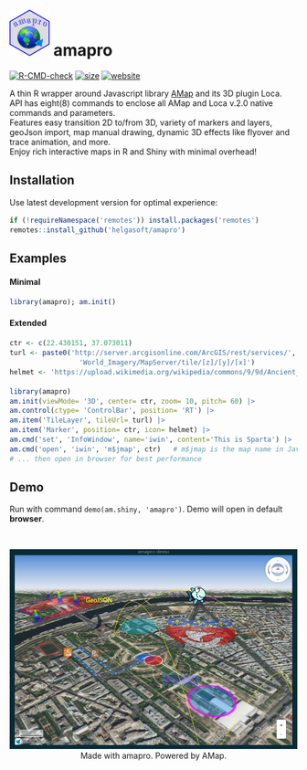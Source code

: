 # <img src="man/figures/logo.png" width='70px' alt="" /> amapro &nbsp; &nbsp; &nbsp; &nbsp; 
<!-- badges: start -->
[![R-CMD-check](https://github.com/helgasoft/amapro/workflows/R-CMD-check/badge.svg)](https://github.com/helgasoft/amapro/actions)
[![size](https://img.shields.io/github/languages/code-size/helgasoft/amapro)](https://github.com/helgasoft/amapro/releases/)
[![website](https://img.shields.io/badge/Website-Visit-blue)](https://helgasoft.github.io/amapro/)
<!--
[![Coveralls test coverage](https://coveralls.io/repos/github/helgasoft/amapro/badge.svg)](https://coveralls.io/r/helgasoft/echarty?branch=main)
-->
<!-- badges: end -->
<!--
<a href='https://helgasoft.github.io/amapro/'><img src="inst/figures/amapro.gallery.png" alt="amapro.gallery" /></a>
-->

A thin R wrapper around Javascript library
[AMap](https://lbs.amap.com/demo/list/jsapi-v2) and its 3D plugin Loca.  
API has eight(8) commands to enclose all AMap and Loca v.2.0 native commands and parameters.  
Features easy transition 2D to/from 3D, variety of markers and layers, geoJson import, map manual drawing, dynamic 3D effects like flyover and trace animation, and more. <br/>
Enjoy rich interactive maps in R and Shiny with minimal overhead!


## Installation
<!--
[![Github version](https://img.shields.io/github/v/release/helgasoft/amapro?label=github)](https://github.com/helgasoft/amapro/releases) -->
Use latest development version for optimal experience:

``` r
if (!requireNamespace('remotes')) install.packages('remotes')
remotes::install_github('helgasoft/amapro')
```
<!--
[![CRAN
status](https://www.r-pkg.org/badges/version/amapro)](https://cran.r-project.org/package=amapro) 
From [CRAN](https://CRAN.R-project.org):

``` r
install.packages('amapro')
```
-->

## Examples

#### Minimal
```r
library(amapro); am.init()
```

#### Extended
``` r
ctr <- c(22.430151, 37.073011)
turl <- paste0('http://server.arcgisonline.com/ArcGIS/rest/services/',
                 'World_Imagery/MapServer/tile/[z]/[y]/[x]')
helmet <- 'https://upload.wikimedia.org/wikipedia/commons/9/9d/Ancient_Greek_helmet.png'

library(amapro)
am.init(viewMode= '3D', center= ctr, zoom= 10, pitch= 60) |>
am.control(ctype= 'ControlBar', position= 'RT') |>
am.item('TileLayer', tileUrl= turl) |>
am.item('Marker', position= ctr, icon= helmet) |>
am.cmd('set', 'InfoWindow', name='iwin', content='This is Sparta') |>
am.cmd('open', 'iwin', 'm$jmap', ctr)   # m$jmap is the map name in JavaScript
# ... then open in browser for best performance

```
<!--
## Get started

The [**WEBSITE**](https://helgasoft.github.io/amapro/) has a gallery with code and tutorials.  
<br /> The package has plenty of [**code
examples**](https://github.com/helgasoft/amapro/blob/main/R/examples.R)
included. Type
**?ec.examples** in the RStudio Console, then copy/paste any code from Help to
see the result.  

Now you can start building beautiful maps with R and Shiny!
-->
## Demo

Run with command ``` demo(am.shiny, 'amapro') ```. Demo will open in default **browser**.

<br />
<p align="center">
<!--<a href='https://helgasoft.github.io/amapro/gallery.html' target='_blank'>-->
<img src="man/figures/demo1.jpg" alt="demo"/>
<br />Made with amapro. Powered by AMap.
</p>
